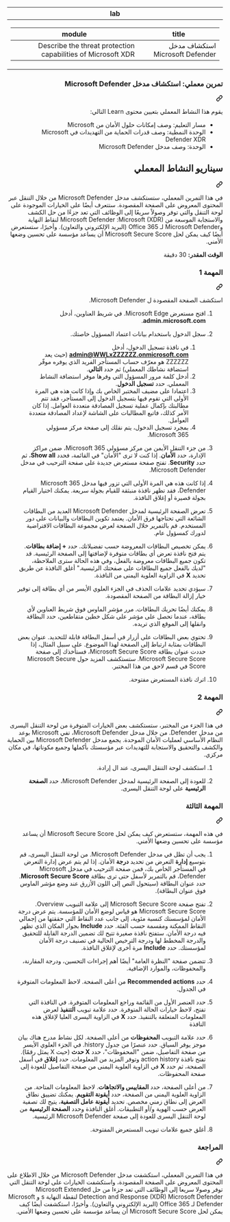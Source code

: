 <section aria-labelledby="file-name-id-wide file-name-id-mobile" class="Box-sc-g0xbh4-0 fGqKFv"><div class="Box-sc-g0xbh4-0 eoaCFS js-snippet-clipboard-copy-unpositioned undefined" data-hpc="true"><article class="markdown-body entry-content container-lg" itemprop="text"><markdown-accessiblity-table data-catalyst=""><table>
  <thead>
  <tr>
  <th>lab</th>
  </tr>
  </thead>
  <tbody>
  <tr>
  <td><div dir="rtl"><table>
  <thead>
  <tr>
  <th>title</th>
  <th>module</th>
  </tr>
  </thead>
  <tbody>
  <tr>
  <td><div dir="rtl">استكشاف مدخل Microsoft Defender</div></td>
  <td><div dir="rtl">Describe the threat protection capabilities of Microsoft XDR</div></td>
  </tr>
  </tbody>
</table>
</div></td>
  </tr>
  </tbody>
</table></markdown-accessiblity-table>

<div class="markdown-heading" dir="rtl"><h1 tabindex="-1" class="heading-element" dir="rtl">تمرين معملي: استكشاف مدخل Microsoft Defender</h1><a id="user-content-تمرين-معملي-استكشاف-مدخل-microsoft-defender" class="anchor" aria-label="Permalink: تمرين معملي: استكشاف مدخل Microsoft Defender" href="#تمرين-معملي-استكشاف-مدخل-microsoft-defender"><svg class="octicon octicon-link" viewBox="0 0 16 16" version="1.1" width="16" height="16" aria-hidden="true"><path d="m7.775 3.275 1.25-1.25a3.5 3.5 0 1 1 4.95 4.95l-2.5 2.5a3.5 3.5 0 0 1-4.95 0 .751.751 0 0 1 .018-1.042.751.751 0 0 1 1.042-.018 1.998 1.998 0 0 0 2.83 0l2.5-2.5a2.002 2.002 0 0 0-2.83-2.83l-1.25 1.25a.751.751 0 0 1-1.042-.018.751.751 0 0 1-.018-1.042Zm-4.69 9.64a1.998 1.998 0 0 0 2.83 0l1.25-1.25a.751.751 0 0 1 1.042.018.751.751 0 0 1 .018 1.042l-1.25 1.25a3.5 3.5 0 1 1-4.95-4.95l2.5-2.5a3.5 3.5 0 0 1 4.95 0 .751.751 0 0 1-.018 1.042.751.751 0 0 1-1.042.018 1.998 1.998 0 0 0-2.83 0l-2.5 2.5a1.998 1.998 0 0 0 0 2.83Z"></path></svg></a></div>
<p dir="rtl">يقوم هذا النشاط المعملي بتعيين محتوى Learn التالي:</p>
<ul dir="rtl">
<li>مسار التعليم: وصف إمكانات حلول الأمان من Microsoft</li>
<li>الوحدة النمطية: وصف قدرات الحماية من التهديدات في Microsoft Defender XDR</li>
<li>الوحدة: وصف مدخل Microsoft Defender</li>
</ul>
<div class="markdown-heading" dir="rtl"><h2 tabindex="-1" class="heading-element" dir="rtl">سيناريو النشاط المعملي</h2><a id="user-content-سيناريو-النشاط-المعملي" class="anchor" aria-label="Permalink: سيناريو النشاط المعملي" href="#سيناريو-النشاط-المعملي"><svg class="octicon octicon-link" viewBox="0 0 16 16" version="1.1" width="16" height="16" aria-hidden="true"><path d="m7.775 3.275 1.25-1.25a3.5 3.5 0 1 1 4.95 4.95l-2.5 2.5a3.5 3.5 0 0 1-4.95 0 .751.751 0 0 1 .018-1.042.751.751 0 0 1 1.042-.018 1.998 1.998 0 0 0 2.83 0l2.5-2.5a2.002 2.002 0 0 0-2.83-2.83l-1.25 1.25a.751.751 0 0 1-1.042-.018.751.751 0 0 1-.018-1.042Zm-4.69 9.64a1.998 1.998 0 0 0 2.83 0l1.25-1.25a.751.751 0 0 1 1.042.018.751.751 0 0 1 .018 1.042l-1.25 1.25a3.5 3.5 0 1 1-4.95-4.95l2.5-2.5a3.5 3.5 0 0 1 4.95 0 .751.751 0 0 1-.018 1.042.751.751 0 0 1-1.042.018 1.998 1.998 0 0 0-2.83 0l-2.5 2.5a1.998 1.998 0 0 0 0 2.83Z"></path></svg></a></div>
<p dir="rtl">في هذا التمرين المعملي، ستستكشف مدخل Microsoft Defender من خلال التنقل عبر المحتوى المعروض على الصفحة المقصودة. ستتعرف أيضًا على الخيارات الموجودة على لوحة التنقل والتي توفر وصولاً سريعًا إلى الوظائف التي تعد جزءًا من حل الكشف والاستجابة الموسعة من Microsoft (XDR): ‏Microsoft Defender لنقاط النهاية وMicrosoft Defender لـ Office 365 (البريد الإلكتروني والتعاون).  وأخيرًا، ستستعرض أيضًا كيف يمكن لحل Microsoft Secure Score أن يساعد مؤسسة على تحسين وضعها الأمني.</p>
<p dir="rtl"><strong>الوقت المقدر:</strong> 30 دقيقة</p>
<div class="markdown-heading" dir="rtl"><h3 tabindex="-1" class="heading-element" dir="rtl">المهمة 1</h3><a id="user-content-المهمة-1" class="anchor" aria-label="Permalink: المهمة 1" href="#المهمة-1"><svg class="octicon octicon-link" viewBox="0 0 16 16" version="1.1" width="16" height="16" aria-hidden="true"><path d="m7.775 3.275 1.25-1.25a3.5 3.5 0 1 1 4.95 4.95l-2.5 2.5a3.5 3.5 0 0 1-4.95 0 .751.751 0 0 1 .018-1.042.751.751 0 0 1 1.042-.018 1.998 1.998 0 0 0 2.83 0l2.5-2.5a2.002 2.002 0 0 0-2.83-2.83l-1.25 1.25a.751.751 0 0 1-1.042-.018.751.751 0 0 1-.018-1.042Zm-4.69 9.64a1.998 1.998 0 0 0 2.83 0l1.25-1.25a.751.751 0 0 1 1.042.018.751.751 0 0 1 .018 1.042l-1.25 1.25a3.5 3.5 0 1 1-4.95-4.95l2.5-2.5a3.5 3.5 0 0 1 4.95 0 .751.751 0 0 1-.018 1.042.751.751 0 0 1-1.042.018 1.998 1.998 0 0 0-2.83 0l-2.5 2.5a1.998 1.998 0 0 0 0 2.83Z"></path></svg></a></div>
<p dir="rtl">استكشف الصفحة المقصودة ل Microsoft Defender.</p>
<ol dir="rtl">
<li>
<p dir="rtl">افتح&nbsp;مستعرض Microsoft Edge. في شريط العناوين، أدخل <strong>admin.microsoft.com</strong>.</p>
</li>
<li>
<p dir="rtl">سجل الدخول باستخدام بيانات اعتماد المسؤول خاصتك.</p>
<ol dir="rtl">
<li>في نافذة تسجيل الدخول، أدخل <strong><a href="mailto:admin@WWLxZZZZZZ.onmicrosoft.com">admin@WWLxZZZZZZ.onmicrosoft.com</a></strong> (حيث يعد ZZZZZZ هو معرّف حساب المستأجر الفريد الذي يوفره موفّر استضافة نشاطك المعملي) ثم حدد <strong>التالي</strong>.</li>
<li>أدخل كلمة مرور المسؤول التي وفرها موفر استضافة النشاط المعملي. حدد <strong>تسجيل الدخول</strong>.</li>
<li>اعتمادا على مضيف المختبر الخاص بك وإذا كانت هذه هي المرة الأولى التي تقوم فيها بتسجيل الدخول إلى المستأجر، فقد تتم مطالبتك بإكمال عملية تسجيل المصادقة متعددة العوامل. إذا كان الأمر كذلك، فاتبع المطالبات على الشاشة لإعداد المصادقة متعددة العوامل.</li>
<li>بمجرد تسجيل الدخول، يتم نقلك إلى صفحة مركز مسؤولي Microsoft 365.</li>
</ol>
</li>
<li>
<p dir="rtl">من جزء التنقل الأيمن من مركز مسؤولي Microsoft 365، ضمن مراكز الإدارة، حدد <strong>الأمان</strong>.  إذا كنت لا ترى "الأمان" في القائمة، فحدد <strong>Show all</strong>، ثم حدد <strong>Security</strong>.  تفتح صفحة مستعرض جديدة على صفحة الترحيب في مدخل Microsoft Defender.</p>
</li>
<li>
<p dir="rtl">إذا كانت هذه هي المرة الأولى التي تزور فيها مدخل Microsoft 365 Defender، فقد تظهر نافذة منبثقة للقيام بجولة سريعة.  يمكنك اختيار القيام بجولة قصيرة أو إغلاق النافذة.</p>
</li>
<li>
<p dir="rtl">تعرض الصفحة الرئيسية لمدخل Microsoft Defender العديد من البطاقات الشائعة التي تحتاجها فرق الأمان. يعتمد تكوين البطاقات والبيانات على دور المستخدم. قم بالتمرير خلال الصفحة لعرض مجموعة البطاقات الافتراضية لدورك كمسؤول عام.</p>
</li>
<li>
<p dir="rtl">يمكن تخصيص البطاقات المعروضة حسب تفضيلاتك.  حدد <strong>+ إضافة بطاقات</strong>. يتم فتح نافذة تعرض أي بطاقات متوفرة لإضافتها إلى الصفحة الرئيسية.  قد تكون جميع البطاقات معروضة بالفعل، وفي هذه الحالة سترى الملاحظة، "لديك بالفعل جميع البطاقات على صفحتك الرئيسية." أغلق النافذة عن طريق تحديد <strong>X</strong> في الزاوية العلوية اليمنى من النافذة.</p>
</li>
<li>
<p dir="rtl">سيؤدي تحديد علامات الحذف في الجزء العلوي الأيسر من أي بطاقة إلى توفير خيار إزالة البطاقة من الصفحة المقصودة.</p>
</li>
<li>
<p dir="rtl">يمكنك أيضًا تحريك البطاقات. مرر مؤشر الماوس فوق شريط العناوين لأي بطاقة، عندما تحصل على مؤشر على شكل خطين متقاطعين، حدد البطاقة وانقلها إلى الموقع الذي تريده.</p>
</li>
<li>
<p dir="rtl">تحتوي بعض البطاقات على أزرار في أسفل البطاقة قابلة للتحديد. عنوان بعض البطاقات بمثابة ارتباط إلى الصفحة لهذا الموضوع.  على سبيل المثال، إذا حددت عنوان بطاقة Microsoft Secure Score، فستأخذك إلى صفحة Microsoft Secure Score.  ستستكشف المزيد حول Microsoft Secure Score في قسم لاحق من هذا المختبر.</p>
</li>
<li>
<p dir="rtl">اترك نافذة المستعرض مفتوحة.</p>
</li>
</ol>
<div class="markdown-heading" dir="rtl"><h3 tabindex="-1" class="heading-element" dir="rtl">المهمة 2</h3><a id="user-content-المهمة-2" class="anchor" aria-label="Permalink: المهمة 2" href="#المهمة-2"><svg class="octicon octicon-link" viewBox="0 0 16 16" version="1.1" width="16" height="16" aria-hidden="true"><path d="m7.775 3.275 1.25-1.25a3.5 3.5 0 1 1 4.95 4.95l-2.5 2.5a3.5 3.5 0 0 1-4.95 0 .751.751 0 0 1 .018-1.042.751.751 0 0 1 1.042-.018 1.998 1.998 0 0 0 2.83 0l2.5-2.5a2.002 2.002 0 0 0-2.83-2.83l-1.25 1.25a.751.751 0 0 1-1.042-.018.751.751 0 0 1-.018-1.042Zm-4.69 9.64a1.998 1.998 0 0 0 2.83 0l1.25-1.25a.751.751 0 0 1 1.042.018.751.751 0 0 1 .018 1.042l-1.25 1.25a3.5 3.5 0 1 1-4.95-4.95l2.5-2.5a3.5 3.5 0 0 1 4.95 0 .751.751 0 0 1-.018 1.042.751.751 0 0 1-1.042.018 1.998 1.998 0 0 0-2.83 0l-2.5 2.5a1.998 1.998 0 0 0 0 2.83Z"></path></svg></a></div>
<p dir="rtl">في هذا الجزء من المختبر، ستستكشف بعض الخيارات المتوفرة من لوحة التنقل اليسرى من مدخل Defender.  من خلال مدخل Microsoft Defender، تفي Microsoft بوعد النظام الأساسي لعمليات الأمان الموحدة. يجمع مدخل Microsoft Defender بين الحماية والكشف والتحقيق والاستجابة للتهديدات عبر مؤسستك بأكملها وجميع مكوناتها، في مكان مركزي.</p>
<ol dir="rtl">
<li>
<p dir="rtl">استكشف لوحة التنقل اليسرى، عند ال إرادة.</p>
</li>
<li>
<p dir="rtl">للعودة إلى الصفحة الرئيسية لمدخل Microsoft Defender، حدد <strong>الصفحة الرئيسية</strong> على لوحة التنقل اليسرى.</p>
</li>
</ol>
<div class="markdown-heading" dir="rtl"><h3 tabindex="-1" class="heading-element" dir="rtl">المهمة الثالثة</h3><a id="user-content-المهمة-الثالثة" class="anchor" aria-label="Permalink: المهمة الثالثة" href="#المهمة-الثالثة"><svg class="octicon octicon-link" viewBox="0 0 16 16" version="1.1" width="16" height="16" aria-hidden="true"><path d="m7.775 3.275 1.25-1.25a3.5 3.5 0 1 1 4.95 4.95l-2.5 2.5a3.5 3.5 0 0 1-4.95 0 .751.751 0 0 1 .018-1.042.751.751 0 0 1 1.042-.018 1.998 1.998 0 0 0 2.83 0l2.5-2.5a2.002 2.002 0 0 0-2.83-2.83l-1.25 1.25a.751.751 0 0 1-1.042-.018.751.751 0 0 1-.018-1.042Zm-4.69 9.64a1.998 1.998 0 0 0 2.83 0l1.25-1.25a.751.751 0 0 1 1.042.018.751.751 0 0 1 .018 1.042l-1.25 1.25a3.5 3.5 0 1 1-4.95-4.95l2.5-2.5a3.5 3.5 0 0 1 4.95 0 .751.751 0 0 1-.018 1.042.751.751 0 0 1-1.042.018 1.998 1.998 0 0 0-2.83 0l-2.5 2.5a1.998 1.998 0 0 0 0 2.83Z"></path></svg></a></div>
<p dir="rtl">في هذه المهمة، ستستعرض كيف يمكن لحل Microsoft Secure Score أن يساعد مؤسسة على تحسين وضعها الأمني.</p>
<ol dir="rtl">
<li>
<p dir="rtl">يجب أن تظل في مدخل Microsoft Defender. من لوحة التنقل اليسرى، قم بتوسيع <strong>إدارة</strong> التعرض من تحديد <strong>درجة</strong> الأمان.  إذا لم يتم عرض إدارة التعرض في المستأجر الخاص بك، فمن صفحة الترحيب في مدخل Microsoft Defender، قم بالتمرير لأسفل حتى ترى بطاقة <strong>Microsoft Secure Score</strong>. حدد عنوان البطاقة (سيتحول النص إلى اللون الأزرق عند وضع مؤشر الماوس فوق عنوان البطاقة).</p>
</li>
<li>
<p dir="rtl">تفتح صفحة Microsoft Secure Score إلى علامة التبويب Overview. ‏Microsoft Secure Score هو قياس لوضع الأمان للمؤسسة. يتم عرض درجة الأمان لمؤسستك كنسبة مئوية، إلى جانب عدد النقاط التي حققتها من إجمالي النقاط الممكنة ومقسمة حسب الفئة. حدد <strong>Include</strong> بجوار المكان الذي تظهر فيه درجة الأمان.  ستفتح نافذة صغيرة تتيح لك تضمين الدرجة القابلة للتحقيق والدرجة المخطط لها ودرجة الترخيص الحالية في تصنيف درجة الأمان لمؤسستك.  حدد <strong>Include</strong> مرة أخرى لإغلاق النافذة.</p>
</li>
<li>
<p dir="rtl">تتضمن صفحة "النظرة العامة" أيضًا أهم إجراءات التحسين، ودرجة المقارنة، والمحفوظات، والموارد الإضافية.</p>
</li>
<li>
<p dir="rtl">حدد <strong>Recommended actions</strong> من أعلى الصفحة.  لاحظ المعلومات المتوفرة في الجدول.</p>
</li>
<li>
<p dir="rtl">حدد العنصر الأول من القائمة وراجع المعلومات المتوفرة. في النافذة التي تفتح، لاحظ خيارات الحالة المتوفرة. حدد علامة تبويب <strong>التنفيذ</strong> لعرض المعلومات المتعلقة بالتنفيذ. حدد <strong>X</strong> في الزاوية اليسرى العليا لإغلاق هذه النافذة</p>
</li>
<li>
<p dir="rtl">حدد علامة التبويب <strong>المحفوظات</strong> من أعلى الصفحة.  لكل نشاط مدرج هناك بيان موجز يوفر السياق.  حدد عنصرًا من جدول history.  في الجزء العلوي الأيسر من صفحة التفاصيل، ضمن "المحفوظات"، حدد <strong>X حدث</strong> (حيث X يمثل رقمًا).  تفتح نافذة action history وتوفر المزيد من المعلومات.  حدد <strong>إغلاق</strong> في أسفل الصفحة، ثم حدد <strong>X</strong> في الزاوية العلوية اليمنى من صفحة التفاصيل للعودة إلى صفحة المحفوظات.</p>
</li>
<li>
<p dir="rtl">من أعلى الصفحة، حدد <strong>المقاييس والاتجاهات</strong>.  لاحظ المعلومات المتاحة.  من الزاوية العلوية اليمنى من الصفحة، حدد <strong>أيقونة التقويم</strong>.  يمكنك تضييق نطاق العرض إلى نطاق زمني مخصص.  تحديد <strong>أيقونة عامل التصفية</strong>، يتيح لك تصفية العرض حسب الهوية و/أو التطبيقات.  أغلق النافذة وحدد <strong>الصفحة الرئيسية</strong> من لوحة التنقل اليسرى للعودة إلى صفحة Microsoft Defender الرئيسية.</p>
</li>
<li>
<p dir="rtl">أغلق جميع علامات تبويب المستعرض المفتوحة.</p>
</li>
</ol>
<div class="markdown-heading" dir="rtl"><h3 tabindex="-1" class="heading-element" dir="rtl">المراجعة</h3><a id="user-content-المراجعة" class="anchor" aria-label="Permalink: المراجعة" href="#المراجعة"><svg class="octicon octicon-link" viewBox="0 0 16 16" version="1.1" width="16" height="16" aria-hidden="true"><path d="m7.775 3.275 1.25-1.25a3.5 3.5 0 1 1 4.95 4.95l-2.5 2.5a3.5 3.5 0 0 1-4.95 0 .751.751 0 0 1 .018-1.042.751.751 0 0 1 1.042-.018 1.998 1.998 0 0 0 2.83 0l2.5-2.5a2.002 2.002 0 0 0-2.83-2.83l-1.25 1.25a.751.751 0 0 1-1.042-.018.751.751 0 0 1-.018-1.042Zm-4.69 9.64a1.998 1.998 0 0 0 2.83 0l1.25-1.25a.751.751 0 0 1 1.042.018.751.751 0 0 1 .018 1.042l-1.25 1.25a3.5 3.5 0 1 1-4.95-4.95l2.5-2.5a3.5 3.5 0 0 1 4.95 0 .751.751 0 0 1-.018 1.042.751.751 0 0 1-1.042.018 1.998 1.998 0 0 0-2.83 0l-2.5 2.5a1.998 1.998 0 0 0 0 2.83Z"></path></svg></a></div>
<p dir="rtl">في هذا التمرين المعملي، استكشفت مدخل Microsoft Defender من خلال الاطلاع على المحتوى المعروض على الصفحة المقصودة، واستكشفت الخيارات على لوحة التنقل التي توفر وصولا سريعا إلى الوظائف التي تعد جزءا من حل Microsoft Extended Detection and Response (XDR) Microsoft Defender لنقطة النهاية s و Microsoft Defender لـ Office 365 (البريد الإلكتروني والتعاون).  وأخيرًا، استكشفت أيضًا كيف يمكن لحل Microsoft Secure Score أن يساعد مؤسسة على تحسين وضعها الأمني.</p>
</article></div><button hidden="" data-hotkey="Control+a"></button></section>
